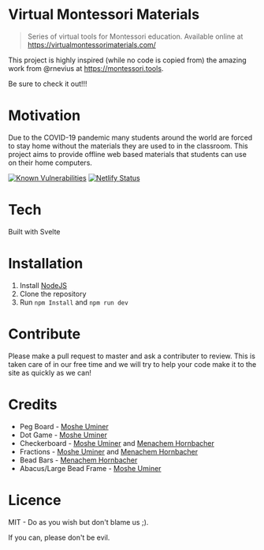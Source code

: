 # Virtual Montessori Materials

> Series of virtual tools for Montessori education. Available online at https://virtualmontessorimaterials.com/

This project is highly inspired (while no code is copied from) the amazing work from @rnevius at https://montessori.tools.

Be sure to check it out!!!

# Motivation

Due to the COVID-19 pandemic many students around the world are forced to stay home without the materials they are used to in the classroom. This project aims to provide offline web based materials that students can use on their home computers.

[![Known Vulnerabilities](https://snyk.io/test/github/mhornbacher/montessori-tools/badge.svg?targetFile=package.json)](https://snyk.io/test/github/mhornbacher/montessori-tools?targetFile=package.json)
[![Netlify Status](https://api.netlify.com/api/v1/badges/c624aa48-d572-4f69-a0c0-37c5a67cc904/deploy-status)](https://app.netlify.com/sites/virtualmontessorimaterials/deploys)

# Tech

Built with Svelte

# Installation

1. Install [NodeJS](https://nodejs.org/en/)
2. Clone the repository
3. Run `npm Install` and `npm run dev`

# Contribute

Please make a pull request to master and ask a contributer to review. This is taken care of in our free time and we will try to help your code make it to the site as quickly as we can!

# Credits

- Peg Board - [Moshe Uminer][1]
- Dot Game - [Moshe Uminer][1]
- Checkerboard - [Moshe Uminer][1] and [Menachem Hornbacher][2]
- Fractions - [Moshe Uminer][1] and [Menachem Hornbacher][2]
- Bead Bars - [Menachem Hornbacher][2]
- Abacus/Large Bead Frame - [Moshe Uminer][1]

# Licence

MIT - Do as you wish but don't blame us ;).

If you can, please don't be evil.

[1]: https://github.com/mosheduminer
[2]: https://github.com/mhornbacher
